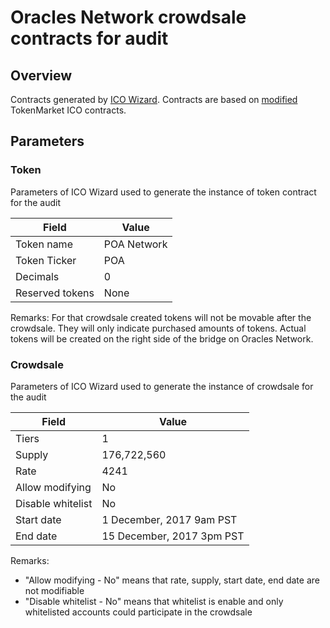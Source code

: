 # Oracles Network crowdsale contracts for audit

## Overview
Contracts generated by [ICO Wizard](https://github.com/oraclesorg/ico-wizard).
Contracts are based on [modified](https://github.com/oraclesorg/ico-audit) TokenMarket ICO contracts.

## Parameters

### Token

Parameters of ICO Wizard used to generate the instance of token contract for the audit

| Field           | Value        |
|-----------------|--------------|
| Token name      | POA Network  |
| Token Ticker    | POA          |
| Decimals        | 0            |
| Reserved tokens | None         |

Remarks:
For that crowdsale created tokens will not be movable after the crowdsale. They will only indicate purchased amounts of tokens. Actual tokens will be created on the right side of the bridge on Oracles Network.

### Crowdsale

Parameters of ICO Wizard used to generate the instance of crowdsale for the audit

| Field              	| Value                      	|
|--------------------	|---------------------------	|
| Tiers              	| 1                         	|
| Supply             	| 176,722,560               	|
| Rate               	| 4241                      	|
| Allow modifying    	| No                        	|
| Disable whitelist  	| No                        	|
| Start date         	| 1 December, 2017 9am PST  	|
| End date           	| 15 December, 2017 3pm PST 	|

Remarks:

- "Allow modifying - No" means that rate, supply, start date, end date are not modifiable
- "Disable whitelist - No" means that whitelist is enable and only whitelisted accounts could participate in the crowdsale
